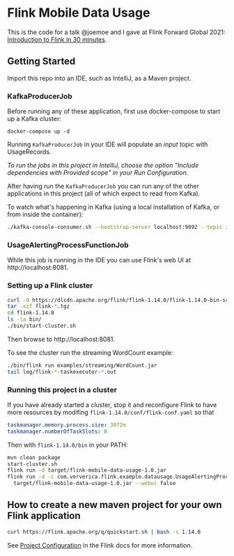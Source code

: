 <!--
Licensed to the Apache Software Foundation (ASF) under one
or more contributor license agreements.  See the NOTICE file
distributed with this work for additional information
regarding copyright ownership.  The ASF licenses this file
to you under the Apache License, Version 2.0 (the
"License"); you may not use this file except in compliance
with the License.  You may obtain a copy of the License at

  http://www.apache.org/licenses/LICENSE-2.0

Unless required by applicable law or agreed to in writing,
software distributed under the License is distributed on an
"AS IS" BASIS, WITHOUT WARRANTIES OR CONDITIONS OF ANY
KIND, either express or implied.  See the License for the
specific language governing permissions and limitations
under the License.
-->

# Flink Mobile Data Usage

This is the code for a talk @joemoe and I gave at Flink Forward Global 2021: [Introduction to Flink in 30 minutes](https://www.youtube.com/watch?v=RCP9-HdId9w).

## Getting Started

Import this repo into an IDE, such as IntelliJ, as a Maven project.

### KafkaProducerJob

Before running any of these application, first use docker-compose to start
up a Kafka cluster:

```
docker-compose up -d
```

Running `KafkaProducerJob` in your IDE will populate an _input_ topic with UsageRecords.

_To run the jobs in this project in IntelliJ, choose the option
"Include dependencies with Provided scope" in your Run Configuration._

After having run the `KafkaProducerJob` you can run any of the other applications
in this project (all of which expect to read from Kafka).

To watch what's happening in Kafka (using a local installation of Kafka, or
from inside the container):

```bash
./kafka-console-consumer.sh --bootstrap-server localhost:9092 --topic input --property print.timestamp=true
```

### UsageAlertingProcessFunctionJob

While this job is running in the IDE you can use Flink's web UI at http://localhost:8081.

### Setting up a Flink cluster

```bash
curl -O https://dlcdn.apache.org/flink/flink-1.14.0/flink-1.14.0-bin-scala_2.12.tgz
tar -xzf flink-*.tgz
cd flink-1.14.0
ls -la bin/
./bin/start-cluster.sh
```

Then browse to http://localhost:8081.

To see the cluster run the streaming WordCount example:

```bash
./bin/flink run examples/streaming/WordCount.jar
tail log/flink-*-taskexecutor-*.out
```

### Running this project in a cluster

If you have already started a cluster, stop it and reconfigure Flink to have more resources
by modifing `flink-1.14.0/conf/flink-conf.yaml` so that

```yaml
taskmanager.memory.process.size: 3072m
taskmanager.numberOfTaskSlots: 8
```

Then with `flink-1.14.0/bin` in your PATH:

```bash
mvn clean package
start-cluster.sh
flink run -d target/flink-mobile-data-usage-1.0.jar
flink run -d -c com.ververica.flink.example.datausage.UsageAlertingProcessFunctionJob \
  target/flink-mobile-data-usage-1.0.jar --webui false
```

## How to create a new maven project for your own Flink application

```bash
curl https://flink.apache.org/q/quickstart.sh | bash -s 1.14.0
```

See [Project Configuration](https://nightlies.apache.org/flink/flink-docs-stable/docs/dev/datastream/project-configuration) in the Flink docs for more information.
